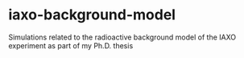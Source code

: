 # iaxo-background-model
Simulations related to the radioactive background model of the IAXO experiment as part of my Ph.D. thesis
